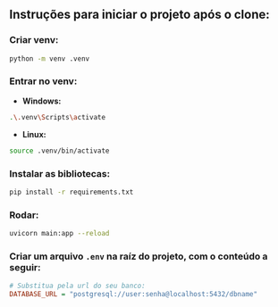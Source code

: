 ## Instruções para iniciar o projeto após o clone:

### Criar venv:

```bash
python -m venv .venv
```

### Entrar no venv:
- **Windows:**
```bash
.\.venv\Scripts\activate
```
- **Linux:**
```bash
source .venv/bin/activate
```

### Instalar as bibliotecas:
```bash
pip install -r requirements.txt
```

### Rodar:
```bash
uvicorn main:app --reload
```

### Criar um arquivo `.env` na raíz do projeto, com o conteúdo a seguir:
```ini
# Substitua pela url do seu banco:
DATABASE_URL = "postgresql://user:senha@localhost:5432/dbname"
```
